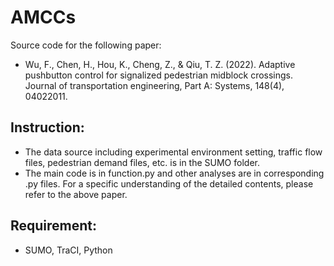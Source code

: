 # AMCCs
Source code for the following paper:
- Wu, F., Chen, H., Hou, K., Cheng, Z., & Qiu, T. Z. (2022). Adaptive pushbutton control for signalized pedestrian midblock crossings. Journal of transportation engineering, Part A: Systems, 148(4), 04022011.

## Instruction:
- The data source including experimental environment setting, traffic flow files, pedestrian demand files, etc. is in the SUMO folder.
- The main code is in function.py and other analyses are in corresponding .py files. For a specific understanding of the detailed contents, please refer to the above paper.

## Requirement: 
- SUMO, TraCI, Python
